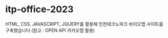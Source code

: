 # itp-office-2023
HTML, CSS, JAVASCRIPT, JQUERY를 활용해 인천테크노파크 바이오맵 사이트를 구축했습니다 (참고 : OPEN API 카카오맵 활용)
